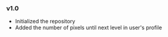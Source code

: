 ### v1.0

- Initialized the repository
- Added the number of pixels until next level in user's profile
